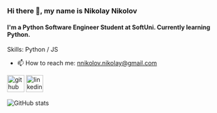 ### Hi there 👋, my name is Nikolay Nikolov

#### I'm a Python Software Engineer Student at SoftUni. Currently learning Python.

Skills: Python / JS

- 📫 How to reach me: nnikolov.nikolay@gmail.com 


[<img src='https://cdn.jsdelivr.net/npm/simple-icons@3.0.1/icons/github.svg' alt='github' height='40'>](https://github.com/Nikolay-Nikolov)  [<img src='https://cdn.jsdelivr.net/npm/simple-icons@3.0.1/icons/linkedin.svg' alt='linkedin' height='40'>](https://www.linkedin.com/in/nikolay-nikolov-8b615b240//)  

![GitHub stats](https://github.com/Nikolov-Nikolay) 
